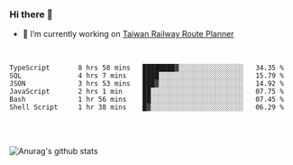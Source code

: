 ### Hi there 👋

- 🔭 I’m currently working on [Taiwan Railway Route Planner](https://github.com/Taiwan-Railway-Route-Planner)

<br/>

<!--START_SECTION:waka-->

```text
TypeScript       8 hrs 58 mins   ████████▓░░░░░░░░░░░░░░░░   34.35 %
SQL              4 hrs 7 mins    ████░░░░░░░░░░░░░░░░░░░░░   15.79 %
JSON             3 hrs 53 mins   ███▓░░░░░░░░░░░░░░░░░░░░░   14.92 %
JavaScript       2 hrs 1 min     ██░░░░░░░░░░░░░░░░░░░░░░░   07.75 %
Bash             1 hr 56 mins    ██░░░░░░░░░░░░░░░░░░░░░░░   07.45 %
Shell Script     1 hr 38 mins    █▓░░░░░░░░░░░░░░░░░░░░░░░   06.29 %
```

<!--END_SECTION:waka-->

<br/>
<br/>

![Anurag's github stats](https://github-readme-stats.vercel.app/api?username=DepickereSven&show_icons=true&theme=tokyonight)



<!--
**DepickereSven/DepickereSven** is a ✨ _special_ ✨ repository because its `README.md` (this file) appears on your GitHub profile.

Here are some ideas to get you started:

- 🔭 I’m currently working on ...
- 🌱 I’m currently learning ...
- 👯 I’m looking to collaborate on ...
- 🤔 I’m looking for help with ...
- 💬 Ask me about ...
- 📫 How to reach me: ...
- 😄 Pronouns: ...
- ⚡ Fun fact: ...
-->
